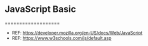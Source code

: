 # JavaScript Basic
===================
- REF: https://developer.mozilla.org/en-US/docs/Web/JavaScript
- REF: https://www.w3schools.com/js/default.asp